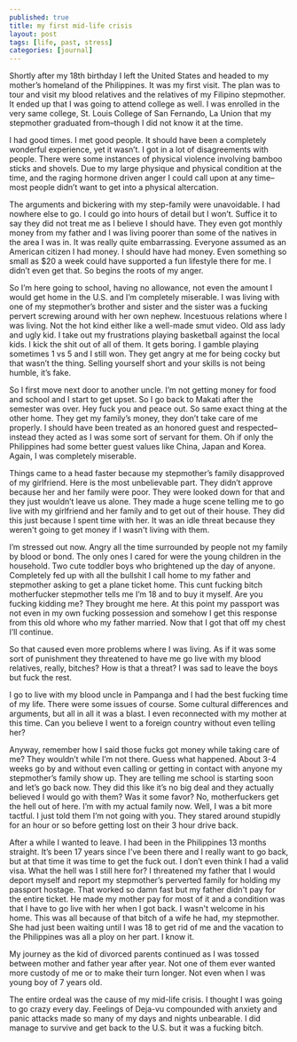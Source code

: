```yaml
---
published: true
title: my first mid-life crisis 
layout: post
tags: [life, past, stress]
categories: [journal]
---
```

Shortly after my 18th birthday I left the United States and headed to my mother’s homeland of the Philippines. It was my first visit. The plan was to tour and visit my blood relatives and the relatives of my Filipino stepmother. It ended up that I was going to attend college as well. I was enrolled in the very same college, St. Louis College of San Fernando, La Union that my stepmother graduated from–though I did not know it at the time.

I had good times. I met good people. It should have been a completely wonderful experience, yet it wasn’t. I got in a lot of disagreements with people. There were some instances of physical violence involving bamboo sticks and shovels. Due to my large physique and physical condition at the time, and the raging hormone driven anger I could call upon at any time–most people didn’t want to get into a physical altercation.

The arguments and bickering with my step-family were unavoidable. I had nowhere else to go. I could go into hours of detail but I won’t. Suffice it to say they did not treat me as I believe I should have. They even got monthly money from my father and I was living poorer than some of the natives in the area I was in. It was really quite embarrassing. Everyone assumed as an American citizen I had money. I should have had money. Even something so small as $20 a week could have supported a fun lifestyle there for me. I didn’t even get that. So begins the roots of my anger.

So I’m here going to school, having no allowance, not even the amount I would get home in the U.S. and I’m completely miserable. I was living with one of my stepmother’s brother and sister and the sister was a fucking pervert screwing around with her own nephew. Incestuous relations where I was living. Not the hot kind either like a well-made smut video. Old ass lady and ugly kid. I take out my frustrations playing basketball against the local kids. I kick the shit out of all of them. It gets boring. I gamble playing sometimes 1 vs 5 and I still won. They get angry at me for being cocky but that wasn’t the thing. Selling yourself short and your skills is not being humble, it’s fake.

So I first move next door to another uncle. I’m not getting money for food and school and I start to get upset. So I go back to Makati after the semester was over. Hey fuck you and peace out. So same exact thing at the other home. They get my family’s money, they don’t take care of me properly. I should have been treated as an honored guest and respected–instead they acted as I was some sort of servant for them. Oh if only the Philippines had some better guest values like China, Japan and Korea. Again, I was completely miserable.

Things came to a head faster because my stepmother’s family disapproved of my girlfriend. Here is the most unbelievable part. They didn’t approve because her and her family were poor. They were looked down for that and they just wouldn’t leave us alone. They made a huge scene telling me to go live with my girlfriend and her family and to get out of their house. They did this just because I spent time with her. It was an idle threat because they weren't going to get money if I wasn't living with them. 

I’m stressed out now. Angry all the time surrounded by people not my family by blood or bond. The only ones I cared for were the young children in the household. Two cute toddler boys who brightened up the day of anyone. Completely fed up with all the bullshit I call home to my father and stepmother asking to get a plane ticket home. This cunt fucking bitch motherfucker stepmother tells me I’m 18 and to buy it myself. Are you fucking kidding me? They brought me here. At this point my passport was not even in my own fucking possession and somehow I get this response from this old whore who my father married. Now that I got that off my chest I’ll continue.

So that caused even more problems where I was living. As if it was some sort of punishment they threatened to have me go live with my blood relatives, really, bitches? How is that a threat? I was sad to leave the boys but fuck the rest.

I go to live with my blood uncle in Pampanga and I had the best fucking time of my life. There were some issues of course. Some cultural differences and arguments, but all in all it was a blast. I even reconnected with my mother at this time. Can you believe I went to a foreign country without even telling her?

Anyway, remember how I said those fucks got money while taking care of me? They wouldn’t while I’m not there. Guess what happened. About 3-4 weeks go by and without even calling or getting in contact with anyone my stepmother’s family show up. They are telling me school is starting soon and let’s go back now. They did this like it’s no big deal and they actually believed I would go with them? Was it some favor? No, motherfuckers get the hell out of here. I’m with my actual family now. Well, I was a bit more tactful. I just told them I’m not going with you. They stared around stupidly for an hour or so before getting lost on their 3 hour drive back.

After a while I wanted to leave. I had been in the Philippines 13 months straight. It’s been 17 years since I’ve been there and I really want to go back, but at that time it was time to get the fuck out. I don’t even think I had a valid visa. What the hell was I still here for? I threatened my father that I would deport myself and report my stepmother’s perverted family for holding my passport hostage. That worked so damn fast but my father didn't pay for the entire ticket. He made my mother pay for most of it and a condition was that I have to go live with her when I got back. I wasn't welcome in his home. This was all because of that bitch of a wife he had, my stepmother. She had just been waiting until I was 18 to get rid of me and the vacation to the Philippines was all a ploy on her part. I know it. 

My journey as the kid of divorced parents continued as I was tossed between mother and father year after year. Not one of them ever wanted more custody of me or to make their turn longer. Not even when I was young boy of 7 years old. 

The entire ordeal was the cause of my mid-life crisis. I thought I was going to go crazy every day. Feelings of Deja-vu compounded with anxiety and panic attacks made so many of my days and nights unbearable. I did manage to survive and get back to the U.S. but it was a fucking bitch. 